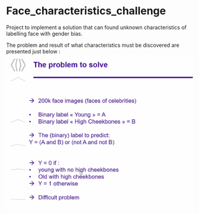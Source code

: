 # Face_characteristics_challenge
Project to implement a solution that can found unknown characteristics of labelling face with gender bias.

The problem and result of what characteristics must be discovered are presented just below :
![Problem labels](images/LabelToFound.png)
